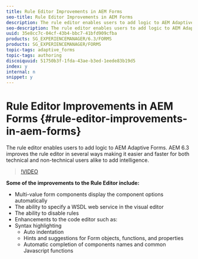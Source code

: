 ```yaml
---
title: Rule Editor Improvements in AEM Forms
seo-title: Rule Editor Improvements in AEM Forms
description: The rule editor enables users to add logic to AEM Adaptive Forms. AEM 6.3 improves the rule editor in several ways making it easier and faster for both technical and non-technical users alike to add intelligence. 
seo-description: The rule editor enables users to add logic to AEM Adaptive Forms. AEM 6.3 improves the rule editor in several ways making it easier and faster for both technical and non-technical users alike to add intelligence. 
uuid: 35e8cc7c-04cf-43b4-bbc7-41bfd909cfba
products: SG_EXPERIENCEMANAGER/6.3/FORMS
products: SG_EXPERIENCEMANAGER/FORMS
topic-tags: adaptive_forms
topic-tags: authoring
discoiquuid: 51750b3f-1fda-43ae-b3ed-1eede83b19d5
index: y
internal: n
snippet: y
---
```


# Rule Editor Improvements in AEM Forms {#rule-editor-improvements-in-aem-forms}

The rule editor enables users to add logic to AEM Adaptive Forms. AEM 6.3 improves the rule editor in several ways making it easier and faster for both technical and non-technical users alike to add intelligence.

>[!VIDEO](https://video.tv.adobe.com/v/19653?quality=9)

**Some of the improvements to the Rule Editor include:**

* Multi-value form components display the component options automatically
* The ability to specify a WSDL web service in the visual editor
* The ability to disable rules
* Enhancements to the code editor such as:
* Syntax highlighting
  * Auto indentation
  * Hints and suggestions for Form objects, functions, and properties
  * Automatic completion of components names and common Javascript functions
